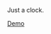 Just a clock.

[Demo](https://cdn.rawgit.com/laniywh/js30/master/02%20-%20JS%20%2B%20CSS%20Clock/index-START.html)
